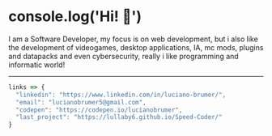 # console.log('Hi! :wave:')

I am a Software Developer, my focus is on web development, but i also like the development of videogames, desktop applications, IA, mc mods, plugins and datapacks and even cybersecurity, really i like programming and informatic world!

---
```js
links => {
  "linkedin": "https://www.linkedin.com/in/luciano-brumer/",
  "email": "lucianobrumer5@gmail.com",
  "codepen": "https://codepen.io/lucianobrumer",
  "last_project": "https://lullaby6.github.io/Speed-Coder/"
} 
```
